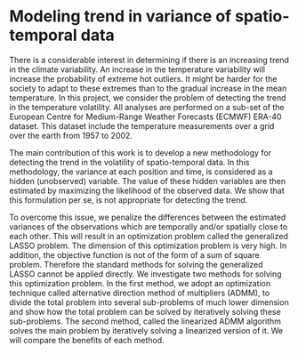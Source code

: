 ﻿# Modeling trend in variance of spatio-temporal data

There is a considerable interest in determining if there is an increasing trend in the climate variability. An increase in the temperature variability will increase the
probability of extreme hot outliers. It might be harder for the society to adapt to these extremes than to the gradual increase in the mean temperature.
In this project, we consider the problem of detecting the trend in the temperature
volatility. All analyses are performed on a sub-set of the European Centre for Medium-Range Weather Forecasts (ECMWF) ERA-40 dataset. This dataset include the
temperature measurements over a grid over the earth from 1957 to 2002.

The main contribution of this work is to develop a new methodology for detecting
the trend in the volatility of spatio-temporal data. In this methodology, the variance at each position and time, is considered as a hidden (unobserved) variable. The value of these hidden variables are then estimated by maximizing the likelihood of the observed data. We show that this formulation per se, is not appropriate for detecting the trend.

To overcome this issue, we penalize the differences between the estimated variances of the observations which are temporally and/or spatially close to each other. This will result in an optimization problem called the generalized LASSO problem. The dimension of this optimization problem is very high. In addition, the objective function is not of the form of a sum of square problem. Therefore the standard methods for solving the generalized LASSO cannot be applied directly. We investigate two methods for solving this optimization problem. In the first method, we adopt an optimization technique called alternative direction method of multipliers (ADMM), to divide the total problem into several sub-problems of much lower dimension and show how the total problem can be solved by iteratively solving these sub-problems. The second method, called the linearized ADMM algorithm solves the main problem by iteratively solving a linearized version of it. We will compare the benefits of each method.
